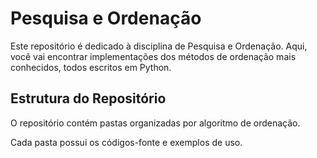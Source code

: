 # Pesquisa e Ordenação

Este repositório é dedicado à disciplina de Pesquisa e Ordenação. Aqui, você vai encontrar implementações dos métodos de ordenação mais conhecidos, todos escritos em Python.

## Estrutura do Repositório

O repositório contém pastas organizadas por algoritmo de ordenação.

Cada pasta possui os códigos-fonte e exemplos de uso.
